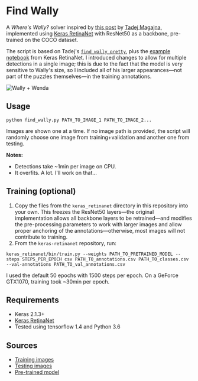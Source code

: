 # Find Wally

A *Where's Wally?* solver inspired by [this post](https://towardsdatascience.com/how-to-find-wally-neural-network-eddbb20b0b90) by [Tadej Magajna](https://github.com/tadejmagajna), implemented using [Keras RetinaNet](https://github.com/fizyr/keras-retinanet) with ResNet50 as a backbone, pre-trained on the COCO dataset.

The script is based on Tadej's [`find_wally_pretty`](https://github.com/tadejmagajna/HereIsWally/blob/master/find_wally_pretty.py), plus the [example notebook](https://github.com/fizyr/keras-retinanet/blob/master/examples/ResNet50RetinaNet.ipynb) from Keras RetinaNet. I introduced changes to allow for multiple detections in a single image; this is due to the fact that the model is very sensitive to Wally's size, so I included all of his larger appearances&mdash;not part of the puzzles themselves&mdash;in the training annotations.

![Wally + Wenda](https://raw.githubusercontent.com/cparrarojas/find-wally/master/results/wallywenda.png)

## Usage
```
python find_wally.py PATH_TO_IMAGE_1 PATH_TO_IMAGE_2...
```

Images are shown one at a time. If no image path is provided, the script will randomly choose one image from training+validation and another one from testing.

**Notes:**
- Detections take ~1min per image on CPU.
- It overfits. A lot. I'll work on that...

## Training (optional)

1. Copy the files from the `keras_retinanet` directory in this repository into your own. This freezes the ResNet50 layers&mdash;the original implementation allows all backbone layers to be retrained&mdash;and modifies the pre-processing parameters to work with larger images and allow proper anchoring of the annotations&mdash;otherwise, most images will not contribute to training.
2. From the `keras-retinanet` repository, run:
```
keras_retinanet/bin/train.py --weights PATH_TO_PRETRAINED_MODEL --steps STEPS_PER_EPOCH csv PATH_TO_annotations.csv PATH_TO_classes.csv --val-annotations PATH_TO_val_annotations.csv
```

I used the default 50 epochs with 1500 steps per epoch. On a GeForce GTX1070, training took ~30min per epoch.

## Requirements
- Keras 2.1.3+
- [Keras RetinaNet](https://github.com/fizyr/keras-retinanet)
- Tested using tensorflow 1.4 and Python 3.6

## Sources
- [Training images](https://github.com/vc1492a/Hey-Waldo)
- [Testing images](https://www.flickr.com/photos/153621475@N06/sets/72157684946674930)
- [Pre-trained model](https://github.com/fizyr/keras-retinanet/releases/download/0.1/resnet50_coco_best_v1.2.2.h5)
